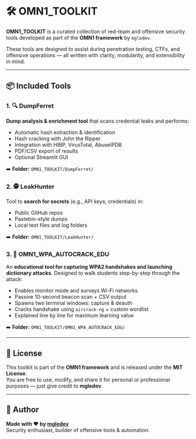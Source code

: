 # 🛠 OMN1_TOOLKIT

**OMN1_TOOLKIT** is a curated collection of red-team and offensive security tools developed as part of the **OMN1 framework** by `mgledev`.

These tools are designed to assist during penetration testing, CTFs, and offensive operations — all written with clarity, modularity, and extensibility in mind.

---

## 📦 Included Tools

### 1. 🔍 DumpFerret

**Dump analysis & enrichment tool** that scans credential leaks and performs:

- Automatic hash extraction & identification  
- Hash cracking with John the Ripper  
- Integration with HIBP, VirusTotal, AbuseIPDB  
- PDF/CSV export of results  
- Optional Streamlit GUI  

➡️ **Folder:** `OMN1_TOOLKIT/DumpFerret/`


### 2. 🕵️ LeakHunter

Tool to **search for secrets** (e.g., API keys, credentials) in:

- Public GitHub repos  
- Pastebin-style dumps  
- Local text files and log folders  

➡️ **Folder:** `OMN1_TOOLKIT/LeakHunter/`


### 3. 📡 OMN1_WPA_AUTOCRACK_EDU

An **educational tool for capturing WPA2 handshakes and launching dictionary attacks**. Designed to walk students step-by-step through the attack:

- Enables monitor mode and surveys Wi-Fi networks  
- Passive 10-second beacon scan + CSV output  
- Spawns two terminal windows: capture & deauth  
- Cracks handshake using `aircrack-ng` + custom wordlist  
- Explained line by line for maximum learning value  

➡️ **Folder:** `OMN1_TOOLKIT/OMN1_WPA_AUTOCRACK_EDU/`

---

## 📜 License

This toolkit is part of the **OMN1 framework** and is released under the **MIT License**.  
You are free to use, modify, and share it for personal or professional purposes — just give credit to **mgledev**.

---

## 🚀 Author

**Made with ❤️ by [mgledev](https://github.com/mgledev)**  
Security enthusiast, builder of offensive tools & automation.
